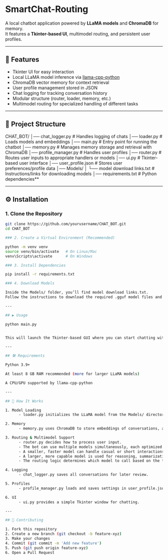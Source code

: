 # SmartChat-Routing

A local chatbot application powered by **LLaMA models** and **ChromaDB** for memory.  
It features a **Tkinter-based UI**, multimodel routing, and persistent user profiles.  

---

## 🚀 Features
- Tkinter UI for easy interaction  
- Local LLaMA model inference via [llama-cpp-python](https://github.com/abetlen/llama-cpp-python)  
- ChromaDB vector memory for context retrieval  
- User profile management stored in JSON  
- Chat logging for tracking conversation history  
- Modular structure (router, loader, memory, etc.)  
- Multimodel routing for specialized handling of different tasks  

---

## 📂 Project Structure
CHAT_BOT/
│── chat_logger.py # Handles logging of chats
│── loader.py # Loads models and embeddings
│── main.py # Entry point for running the chatbot
│── memory.py # Manages memory storage and retrieval with ChromaDB
│── profile_manager.py # Handles user profiles
│── router.py # Routes user inputs to appropriate handlers or models
│── ui.py # Tkinter-based user interface
│── user_profile.json # Stores user preferences/profile data
│── Models/
│ └── model download links.txt # Instructions/links for downloading models
│── requirements.txt # Python dependencies**


---

## ⚙️ Installation

### 1. Clone the Repository
```bash
git clone https://github.com/yourusername/CHAT_BOT.git
cd CHAT_BOT

### 2. Create a Virtual Environment (Recommended)

python -m venv venv
source venv/bin/activate   # On Linux/Mac
venv\Scripts\activate      # On Windows

### 3. Install Dependencies

pip install -r requirements.txt

### 4. Download Models

Inside the Models/ folder, you’ll find model download links.txt.
Follow the instructions to download the required .gguf model files and place them in the Models/ directory.

---

## ▶️ Usage

python main.py


This will launch the Tkinter-based GUI where you can start chatting with the bot.

---

## 🛠️ Requirements

Python 3.9+

At least 8 GB RAM recommended (more for larger LLaMA models)

A CPU/GPU supported by llama-cpp-python

---

## 📖 How It Works

1. Model Loading
      - loader.py initializes the LLaMA model from the Models/ directory.

2. Memory
      - memory.py uses ChromaDB to store embeddings of conversations, allowing the bot to “remember” past chats.

3. Routing & Multimodel Support
      - router.py decides how to process user input.
      - The bot can use multiple models simultaneously, each optimized for a different task:
      - A smaller, faster model can handle casual or short interactions.
      - A larger, more capable model is used for reasoning, summarization, or complex queries.
      - The routing logic determines which model to call based on the type of user request.

4. Logging
      - chat_logger.py saves all conversations for later review.

5. Profiles
      - profile_manager.py loads and saves settings in user_profile.json.

6. UI
      - ui.py provides a simple Tkinter window for chatting.

---

## 🤝 Contributing

1. Fork this repository
2. Create a new branch (git checkout -b feature-xyz)
3. Make your changes
4. Commit (git commit -m 'Add new feature')
5. Push (git push origin feature-xyz)
6. Open a Pull Request
